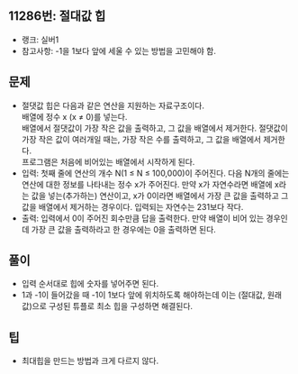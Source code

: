 <h2>11286번: 절대값 힙</h2>
<ul>
  <li>랭크: 실버1</li>
  <li>참고사항: -1을 1보다 앞에 세울 수 있는 방법을 고민해야 함.</li>
</ul>
<h2>문제</h2>
<ul>
  <li>절댓값 힙은 다음과 같은 연산을 지원하는 자료구조이다.<br>
    배열에 정수 x (x ≠ 0)를 넣는다.<br>
    배열에서 절댓값이 가장 작은 값을 출력하고, 그 값을 배열에서 제거한다. 절댓값이 가장 작은 값이 여러개일 때는, 가장 작은 수를 출력하고, 그 값을 배열에서 제거한다.<br>
    프로그램은 처음에 비어있는 배열에서 시작하게 된다.</li>
  <li>입력: 첫째 줄에 연산의 개수 N(1 ≤ N ≤ 100,000)이 주어진다. 다음 N개의 줄에는 연산에 대한 정보를 나타내는 정수 x가 주어진다. 만약 x가 자연수라면 배열에 x라는 값을 넣는(추가하는) 연산이고, x가 0이라면 배열에서 가장 큰 값을 출력하고 그 값을 배열에서 제거하는 경우이다. 입력되는 자연수는 231보다 작다.</li>
  <li>출력: 입력에서 0이 주어진 회수만큼 답을 출력한다. 만약 배열이 비어 있는 경우인데 가장 큰 값을 출력하라고 한 경우에는 0을 출력하면 된다.</li>
</ul>
<h2>풀이</h2>
<ul>
  <li>입력 순서대로 힙에 숫자를 넣어주면 된다.</li>
  <li>1과 -1이 들어갔을 때 -1이 1보다 앞에 위치하도록 해야하는데 이는 (절대값, 원래 값)으로 구성된 튜플로 최소 힙을 구성하면 해결된다.</li>
</ul>
<h2>팁</h2>
<ul>
  <li>최대힙을 만드는 방법과 크게 다르지 않다.</li>
</ul>
